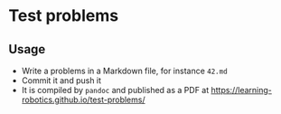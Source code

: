 # Test problems

## Usage

- Write a problems in a Markdown file, for instance ``42.md``
- Commit it and push it
- It is compiled by ``pandoc`` and published as a PDF at https://learning-robotics.github.io/test-problems/
